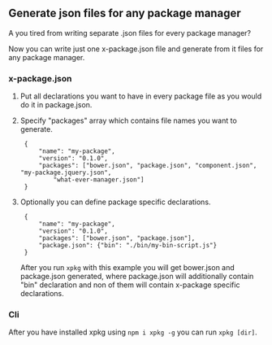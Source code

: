 ## Generate json files for any package manager

A you tired from writing separate .json files for every package manager?

Now you can write just one x-package.json file and generate from it files for any package manager.

### x-package.json

1. Put all declarations you want to have in every package file as you would do it in package.json.
1. Specify "packages" array which contains file names you want to generate.

        {
            "name": "my-package",
            "version": "0.1.0",
            "packages": ["bower.json", "package.json", "component.json", "my-package.jquery.json",
                "what-ever-manager.json"]
        }

1. Optionally you can define package specific declarations.

        {
            "name": "my-package",
            "version": "0.1.0",
            "packages": ["bower.json", "package.json"],
            "package.json": {"bin": "./bin/my-bin-script.js"}
        }

    After you run `xpkg` with this example you will get bower.json and package.json generated, where package.json will additionally contain "bin" declaration and non of them will contain x-package specific declarations.


### Cli

After you have installed xpkg using `npm i xpkg -g` you can run `xpkg [dir]`.

